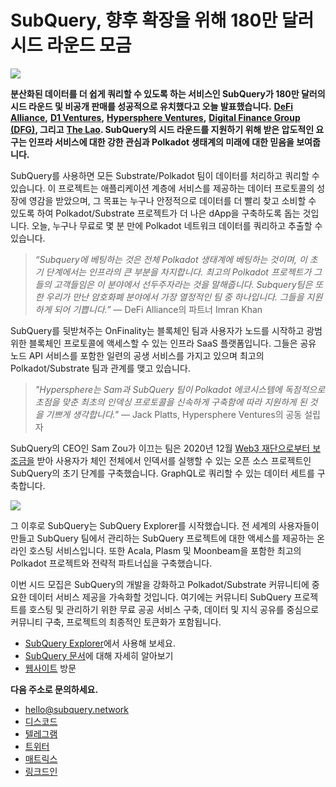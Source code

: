 # SubQuery, 향후 확장을 위해 180만 달러 시드 라운드 모금

![](https://miro.medium.com/max/1400/0*CrM8-LKRt3slWAsN)

**분산화된 데이터를 더 쉽게 쿼리할 수 있도록 하는 서비스인 SubQuery가 180만 달러의 시드 라운드 및 비공개 판매를 성공적으로 유치했다고 오늘 발표했습니다.** [**DeFi Alliance**](https://defialliance.co/)**,** [**D1 Ventures**](https://d1.ventures/)**,** [**Hypersphere Ventures**](https://hypersphere.ventures/)**,** [**Digital Finance Group (DFG)**](https://www.dfg.group/)**, 그리고** [**The Lao**](https://www.thelao.io/)**. SubQuery의 시드 라운드를 지원하기 위해 받은 압도적인 요구는 인프라 서비스에 대한 강한 관심과 Polkadot 생태계의 미래에 대한 믿음을 보여줍니다.**

SubQuery를 사용하면 모든 Substrate/Polkadot 팀이 데이터를 처리하고 쿼리할 수 있습니다. 이 프로젝트는 애플리케이션 계층에 서비스를 제공하는 데이터 프로토콜의 성장에 영감을 받았으며, 그 목표는 누구나 안정적으로 데이터를 더 빨리 찾고 소비할 수 있도록 하여 Polkadot/Substrate 프로젝트가 더 나은 dApp을 구축하도록 돕는 것입니다. 오늘, 누구나 무료로 몇 분 만에 Polkadot 네트워크 데이터를 쿼리하고 추출할 수 있습니다.

> _“Subquery에 베팅하는 것은 전체 Polkadot 생태계에 베팅하는 것이며, 이 초기 단계에서는 인프라의 큰 부분을 차지합니다. 최고의 Polkadot 프로젝트가 그들의 고객들임은 이 분야에서 선두주자라는 것을 말해줍니다. Subquery팀은 또한 우리가 만난 암호화폐 분야에서 가장 열정적인 팀 중 하나입니다. 그들을 지원하게 되어 기쁩니다.”_ — DeFi Alliance의 파트너 Imran Khan

SubQuery를 뒷받쳐주는 OnFinality는 블록체인 팀과 사용자가 노드를 시작하고 광범위한 블록체인 프로토콜에 액세스할 수 있는 인프라 SaaS 플랫폼입니다. 그들은 공유 노드 API 서비스를 포함한 일련의 공생 서비스를 가지고 있으며 최고의 Polkadot/Substrate 팀과 관계를 맺고 있습니다.

> _"Hypersphere는 Sam과 SubQuery 팀이 Polkadot 에코시스템에 독점적으로 초점을 맞춘 최초의 인덱싱 프로토콜을 신속하게 구축함에 따라 지원하게 된 것을 기쁘게 생각합니다."_ — Jack Platts, Hypersphere Ventures의 공동 설립자

SubQuery의 CEO인 Sam Zou가 이끄는 팀은 2020년 12월 [Web3 재단으로부터 보조금을](https://subquery.medium.com/subquery-delivers-its-open-source-sdk-following-a-web3-foundation-grant-20da26ae87f) 받아 사용자가 체인 전체에서 인덱서를 실행할 수 있는 오픈 소스 프로젝트인 SubQuery의 초기 단계를 구축했습니다. GraphQL로 쿼리할 수 있는 데이터 세트를 구축합니다.

![](https://miro.medium.com/max/1000/0*kjspGYRr_BtMk015)

그 이후로 SubQuery는 SubQuery Explorer를 시작했습니다. 전 세계의 사용자들이 만들고 SubQuery 팀에서 관리하는 SubQuery 프로젝트에 대한 액세스를 제공하는 온라인 호스팅 서비스입니다. 또한 Acala, Plasm 및 Moonbeam을 포함한 최고의 Polkadot 프로젝트와 전략적 파트너십을 구축했습니다.

이번 시드 모집은 SubQuery의 개발을 강화하고 Polkadot/Substrate 커뮤니티에 중요한 데이터 서비스 제공을 가속화할 것입니다. 여기에는 커뮤니티 SubQuery 프로젝트를 호스팅 및 관리하기 위한 무료 공공 서비스 구축, 데이터 및 지식 공유를 중심으로 커뮤니티 구축, 프로젝트의 최종적인 토큰화가 포함됩니다.

-   [SubQuery Explorer](https://explorer.subquery.network/)에서 사용해 보세요.
-   [SubQuery 문서](https://doc.subquery.network/)에 대해 자세히 알아보기
-   [웹사이트](https://subquery.network/) 방문

**다음 주소로 문의하세요.**

-   [hello@subquery.network](mailto:hello@subquery.network)
-   [디스코드](https://discord.com/invite/78zg8aBSMG)
-   [텔레그램](https://t.me/subquerynetwork)
-   [트위터](https://twitter.com/subquerynetwork)
-   [매트릭스](https://matrix.to/#/#subquery:matrix.org)
-   [링크드인](https://www.linkedin.com/company/subquery)